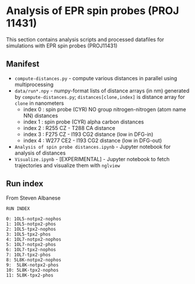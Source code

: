 # Analysis of EPR spin probes (PROJ 11431)

This section contains analysis scripts and processed datafiles for simulations with EPR spin probes (PROJ11431)

## Manifest

* `compute-distances.py` - compute various distances in parallel using multiprocessing
* `data/run*.npy` - numpy-format lists of distance arrays (in nm) generated by `compute-distances.py`; `distances[clone,index]` is distance array for `clone` in nanometers
  * index 0 : spin probe (CYR) NO group nitrogen-nitrogen (atom name NN) distances
  * index 1 : spin probe (CYR) alpha carbon distances
  * index 2 : R255 CZ - T288 CA distance
  * index 3 : F275 CZ - I193 CG2 distance (low in DFG-in)
  * index 4 : W277 CE2 - I193 CG2 distance (low in DFG-out)
* `Analysis of spin probe distances.ipynb` - Jupyter notebook for analysis of distances
* `Visualize.ipynb` - [EXPERIMENTAL] - Jupyter notebook to fetch trajectories and visualize them with `nglview`

## Run index

From Steven Albanese

```
RUN INDEX

0: 1OL5-notpx2-nophos
1: 1OL5-notpx2-phos
2: 1OL5-tpx2-nophos
3: 1OL5-tpx2-phos
4: 1OL7-notpx2-nophos
5: 1OL7-notpx2-phos
6: 1OL7-tpx2-nophos
7: 1OL7-tpx2-phos
8: 5L8K-notpx2-nophos
9:  5L8K-notpx2-phos
10: 5L8K-tpx2-nophos
11: 5L8K-tpx2-phos
```
